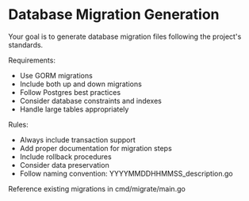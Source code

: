# Database Migration Generation

Your goal is to generate database migration files following the project's standards.

Requirements:

- Use GORM migrations
- Include both up and down migrations
- Follow Postgres best practices
- Consider database constraints and indexes
- Handle large tables appropriately

Rules:

- Always include transaction support
- Add proper documentation for migration steps
- Include rollback procedures
- Consider data preservation
- Follow naming convention: YYYYMMDDHHMMSS_description.go

Reference existing migrations in cmd/migrate/main.go
